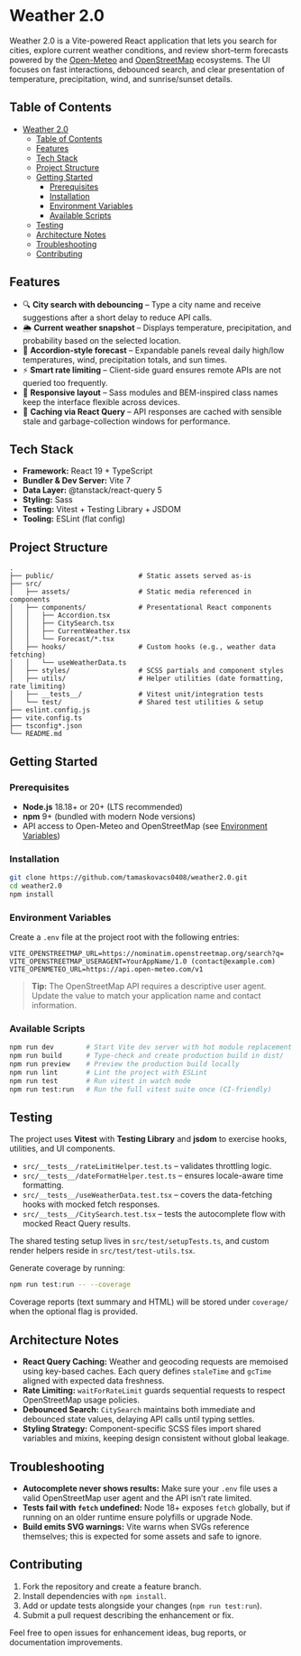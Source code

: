 # Weather 2.0

Weather 2.0 is a Vite-powered React application that lets you search for cities, explore current weather conditions, and review short–term forecasts powered by the [Open-Meteo](https://open-meteo.com/) and [OpenStreetMap](https://www.openstreetmap.org/) ecosystems. The UI focuses on fast interactions, debounced search, and clear presentation of temperature, precipitation, wind, and sunrise/sunset details.

## Table of Contents

- [Weather 2.0](#weather-20)
  - [Table of Contents](#table-of-contents)
  - [Features](#features)
  - [Tech Stack](#tech-stack)
  - [Project Structure](#project-structure)
  - [Getting Started](#getting-started)
    - [Prerequisites](#prerequisites)
    - [Installation](#installation)
    - [Environment Variables](#environment-variables)
    - [Available Scripts](#available-scripts)
  - [Testing](#testing)
  - [Architecture Notes](#architecture-notes)
  - [Troubleshooting](#troubleshooting)
  - [Contributing](#contributing)

## Features

- 🔍 **City search with debouncing** – Type a city name and receive suggestions after a short delay to reduce API calls.
- 🌦️ **Current weather snapshot** – Displays temperature, precipitation, and probability based on the selected location.
- 📅 **Accordion-style forecast** – Expandable panels reveal daily high/low temperatures, wind, precipitation totals, and sun times.
- ⚡ **Smart rate limiting** – Client-side guard ensures remote APIs are not queried too frequently.
- 📱 **Responsive layout** – Sass modules and BEM-inspired class names keep the interface flexible across devices.
- 💾 **Caching via React Query** – API responses are cached with sensible stale and garbage-collection windows for performance.

## Tech Stack

- **Framework:** React 19 + TypeScript
- **Bundler & Dev Server:** Vite 7
- **Data Layer:** @tanstack/react-query 5
- **Styling:** Sass
- **Testing:** Vitest + Testing Library + JSDOM
- **Tooling:** ESLint (flat config)

## Project Structure

```
.
├── public/                     # Static assets served as-is
├── src/
│   ├── assets/                 # Static media referenced in components
│   ├── components/             # Presentational React components
│   │   ├── Accordion.tsx
│   │   ├── CitySearch.tsx
│   │   ├── CurrentWeather.tsx
│   │   └── Forecast/*.tsx
│   ├── hooks/                  # Custom hooks (e.g., weather data fetching)
│   │   └── useWeatherData.ts
│   ├── styles/                 # SCSS partials and component styles
│   ├── utils/                  # Helper utilities (date formatting, rate limiting)
│   ├── __tests__/              # Vitest unit/integration tests
│   └── test/                   # Shared test utilities & setup
├── eslint.config.js
├── vite.config.ts
├── tsconfig*.json
└── README.md
```

## Getting Started

### Prerequisites

- **Node.js** 18.18+ or 20+ (LTS recommended)
- **npm** 9+ (bundled with modern Node versions)
- API access to Open-Meteo and OpenStreetMap (see [Environment Variables](#environment-variables))

### Installation

```bash
git clone https://github.com/tamaskovacs0408/weather2.0.git
cd weather2.0
npm install
```

### Environment Variables

Create a `.env` file at the project root with the following entries:

```
VITE_OPENSTREETMAP_URL=https://nominatim.openstreetmap.org/search?q=
VITE_OPENSTREETMAP_USERAGENT=YourAppName/1.0 (contact@example.com)
VITE_OPENMETEO_URL=https://api.open-meteo.com/v1
```

> **Tip:** The OpenStreetMap API requires a descriptive user agent. Update the value to match your application name and contact information.

### Available Scripts

```bash
npm run dev        # Start Vite dev server with hot module replacement
npm run build      # Type-check and create production build in dist/
npm run preview    # Preview the production build locally
npm run lint       # Lint the project with ESLint
npm run test       # Run vitest in watch mode
npm run test:run   # Run the full vitest suite once (CI-friendly)
```

## Testing

The project uses **Vitest** with **Testing Library** and **jsdom** to exercise hooks, utilities, and UI components.

- `src/__tests__/rateLimitHelper.test.ts` – validates throttling logic.
- `src/__tests__/dateFormatHelper.test.ts` – ensures locale-aware time formatting.
- `src/__tests__/useWeatherData.test.tsx` – covers the data-fetching hooks with mocked fetch responses.
- `src/__tests__/CitySearch.test.tsx` – tests the autocomplete flow with mocked React Query results.

The shared testing setup lives in `src/test/setupTests.ts`, and custom render helpers reside in `src/test/test-utils.tsx`.

Generate coverage by running:

```bash
npm run test:run -- --coverage
```

Coverage reports (text summary and HTML) will be stored under `coverage/` when the optional flag is provided.

## Architecture Notes

- **React Query Caching:** Weather and geocoding requests are memoised using key-based caches. Each query defines `staleTime` and `gcTime` aligned with expected data freshness.
- **Rate Limiting:** `waitForRateLimit` guards sequential requests to respect OpenStreetMap usage policies.
- **Debounced Search:** `CitySearch` maintains both immediate and debounced state values, delaying API calls until typing settles.
- **Styling Strategy:** Component-specific SCSS files import shared variables and mixins, keeping design consistent without global leakage.

## Troubleshooting

- **Autocomplete never shows results:** Make sure your `.env` file uses a valid OpenStreetMap user agent and the API isn’t rate limited.
- **Tests fail with `fetch` undefined:** Node 18+ exposes `fetch` globally, but if running on an older runtime ensure polyfills or upgrade Node.
- **Build emits SVG warnings:** Vite warns when SVGs reference themselves; this is expected for some assets and safe to ignore.

## Contributing

1. Fork the repository and create a feature branch.
2. Install dependencies with `npm install`.
3. Add or update tests alongside your changes (`npm run test:run`).
4. Submit a pull request describing the enhancement or fix.

Feel free to open issues for enhancement ideas, bug reports, or documentation improvements.
